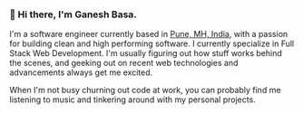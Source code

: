 ### 👋 Hi there, I'm Ganesh Basa.

I'm a software engineer currently based in [Pune, MH, India]( https://g.co/kgs/53xi4uq ), with a passion for building clean and high performing software. I currently specialize in Full Stack Web Development. I'm usually figuring out how stuff works behind the scenes, and geeking out on recent web technologies and advancements always get me excited.

When I'm not busy churning out code at work, you can probably find me listening to music and tinkering around with my personal projects.
